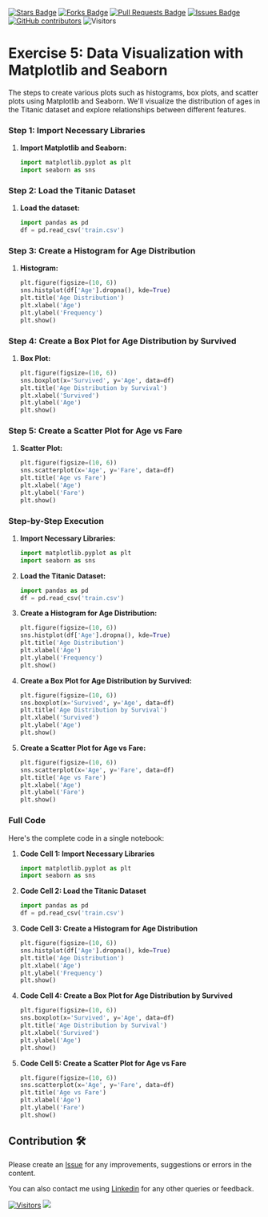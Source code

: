 
<a href="https://github.com/drshahizan/Python_EDA/stargazers"><img src="https://img.shields.io/github/stars/drshahizan/Python_EDA" alt="Stars Badge"/></a>
<a href="https://github.com/drshahizan/Python_EDA/network/members"><img src="https://img.shields.io/github/forks/drshahizan/Python_EDA" alt="Forks Badge"/></a>
<a href="https://github.com/drshahizan/Python_EDA/pulls"><img src="https://img.shields.io/github/issues-pr/drshahizan/Python_EDA" alt="Pull Requests Badge"/></a>
<a href="https://github.com/drshahizan/Python_EDA/issues"><img src="https://img.shields.io/github/issues/drshahizan/Python_EDA" alt="Issues Badge"/></a>
<a href="https://github.com/drshahizan/Python_EDA/graphs/contributors"><img alt="GitHub contributors" src="https://img.shields.io/github/contributors/drshahizan/Python_EDA?color=2b9348"></a>
![Visitors](https://api.visitorbadge.io/api/visitors?path=https%3A%2F%2Fgithub.com%2Fdrshahizan%2FPython_EDA&labelColor=%23d9e3f0&countColor=%23697689&style=flat)

# Exercise 5: Data Visualization with Matplotlib and Seaborn

The steps to create various plots such as histograms, box plots, and scatter plots using Matplotlib and Seaborn. We'll visualize the distribution of ages in the Titanic dataset and explore relationships between different features.

### Step 1: Import Necessary Libraries
1. **Import Matplotlib and Seaborn:**
   ```python
   import matplotlib.pyplot as plt
   import seaborn as sns
   ```

### Step 2: Load the Titanic Dataset
1. **Load the dataset:**
   ```python
   import pandas as pd
   df = pd.read_csv('train.csv')
   ```

### Step 3: Create a Histogram for Age Distribution
1. **Histogram:**
   ```python
   plt.figure(figsize=(10, 6))
   sns.histplot(df['Age'].dropna(), kde=True)
   plt.title('Age Distribution')
   plt.xlabel('Age')
   plt.ylabel('Frequency')
   plt.show()
   ```

### Step 4: Create a Box Plot for Age Distribution by Survived
1. **Box Plot:**
   ```python
   plt.figure(figsize=(10, 6))
   sns.boxplot(x='Survived', y='Age', data=df)
   plt.title('Age Distribution by Survival')
   plt.xlabel('Survived')
   plt.ylabel('Age')
   plt.show()
   ```

### Step 5: Create a Scatter Plot for Age vs Fare
1. **Scatter Plot:**
   ```python
   plt.figure(figsize=(10, 6))
   sns.scatterplot(x='Age', y='Fare', data=df)
   plt.title('Age vs Fare')
   plt.xlabel('Age')
   plt.ylabel('Fare')
   plt.show()
   ```

### Step-by-Step Execution

1. **Import Necessary Libraries:**
   ```python
   import matplotlib.pyplot as plt
   import seaborn as sns
   ```

2. **Load the Titanic Dataset:**
   ```python
   import pandas as pd
   df = pd.read_csv('train.csv')
   ```

3. **Create a Histogram for Age Distribution:**
   ```python
   plt.figure(figsize=(10, 6))
   sns.histplot(df['Age'].dropna(), kde=True)
   plt.title('Age Distribution')
   plt.xlabel('Age')
   plt.ylabel('Frequency')
   plt.show()
   ```

4. **Create a Box Plot for Age Distribution by Survived:**
   ```python
   plt.figure(figsize=(10, 6))
   sns.boxplot(x='Survived', y='Age', data=df)
   plt.title('Age Distribution by Survival')
   plt.xlabel('Survived')
   plt.ylabel('Age')
   plt.show()
   ```

5. **Create a Scatter Plot for Age vs Fare:**
   ```python
   plt.figure(figsize=(10, 6))
   sns.scatterplot(x='Age', y='Fare', data=df)
   plt.title('Age vs Fare')
   plt.xlabel('Age')
   plt.ylabel('Fare')
   plt.show()
   ```

### Full Code
Here's the complete code in a single notebook:

1. **Code Cell 1: Import Necessary Libraries**
   ```python
   import matplotlib.pyplot as plt
   import seaborn as sns
   ```

2. **Code Cell 2: Load the Titanic Dataset**
   ```python
   import pandas as pd
   df = pd.read_csv('train.csv')
   ```

3. **Code Cell 3: Create a Histogram for Age Distribution**
   ```python
   plt.figure(figsize=(10, 6))
   sns.histplot(df['Age'].dropna(), kde=True)
   plt.title('Age Distribution')
   plt.xlabel('Age')
   plt.ylabel('Frequency')
   plt.show()
   ```

4. **Code Cell 4: Create a Box Plot for Age Distribution by Survived**
   ```python
   plt.figure(figsize=(10, 6))
   sns.boxplot(x='Survived', y='Age', data=df)
   plt.title('Age Distribution by Survival')
   plt.xlabel('Survived')
   plt.ylabel('Age')
   plt.show()
   ```

5. **Code Cell 5: Create a Scatter Plot for Age vs Fare**
   ```python
   plt.figure(figsize=(10, 6))
   sns.scatterplot(x='Age', y='Fare', data=df)
   plt.title('Age vs Fare')
   plt.xlabel('Age')
   plt.ylabel('Fare')
   plt.show()
   ```


## Contribution 🛠️
Please create an [Issue](https://github.com/drshahizan/Python_EDA/issues) for any improvements, suggestions or errors in the content.

You can also contact me using [Linkedin](https://www.linkedin.com/in/drshahizan/) for any other queries or feedback.

[![Visitors](https://api.visitorbadge.io/api/visitors?path=https%3A%2F%2Fgithub.com%2Fdrshahizan&labelColor=%23697689&countColor=%23555555&style=plastic)](https://visitorbadge.io/status?path=https%3A%2F%2Fgithub.com%2Fdrshahizan)
![](https://hit.yhype.me/github/profile?user_id=81284918)

